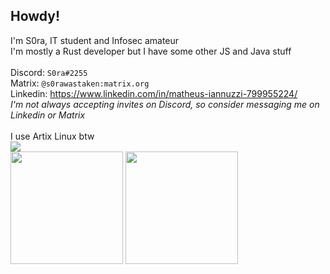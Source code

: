 ## Howdy!
I'm S0ra, IT student and Infosec amateur<br>
I'm mostly a Rust developer but I have some other JS and Java stuff
<br/><br>
Discord: `S0ra#2255`<br/>
Matrix: `@s0rawastaken:matrix.org`<br/>
Linkedin: https://www.linkedin.com/in/matheus-iannuzzi-799955224/<br>
_I'm not always accepting invites on Discord, so consider messaging me on Linkedin or Matrix_<br>
<br>
I use Artix Linux btw
<br>
![](https://komarev.com/ghpvc/?username=S0raWasTaken)<br>
<img height="180em" src="https://github-readme-stats.vercel.app/api?username=S0raWasTaken&show_icons=true&theme=gruvbox&include_all_commits=true&count_private=true"/>
<img height="180em" src="https://github-readme-stats.vercel.app/api/top-langs/?username=S0raWasTaken&layout=compact&langs_count=7&theme=gruvbox"/>
